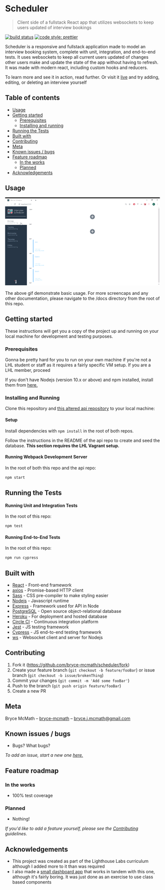 # Scheduler

> Client side of a fullstack React app that utilizes websockets to keep users updated of interview bookings

<!-- Badges -->

[![build status](https://img.shields.io/circleci/build/github/bryce-mcmath/scheduler/master?label=circleci)](https://circleci.com/gh/bryce-mcmath/scheduler)
[![code style: prettier](https://img.shields.io/badge/code_style-prettier-ff69b4.svg)](https://github.com/prettier/prettier)

Scheduler is a responsive and fullstack application made to model an interview booking system, complete with unit, integration, and end-to-end tests. It uses websockets to keep all current users updated of changes other users make and update the state of the app without having to refresh. It was made with modern react, including custom hooks and reducers.

To learn more and see it in action, read further. Or visit it [live](https://suspicious-hodgkin-62d695.netlify.com/) and try adding, editing, or deleting an interview yourself

## Table of contents

- [Usage](#usage)
- [Getting started](#getting-started)
  - [Prerequisites](#prerequisites)
  - [Installing and running](#installing-and-running)
- [Running the Tests](#running-the-tests)
- [Built with](#built-with)
- [Contributing](#contributing)
- [Meta](#meta)
- [Known issues / bugs](#known-issues-/-bugs)
- [Feature roadmap](#feature-roadmap)
  - [In the works](#in-the-works)
  - [Planned](#planned)
- [Acknowledgements](#acknowledgements)

## Usage

<!-- Gif -->
![Scheduler Usage](https://raw.githubusercontent.com/bryce-mcmath/scheduler/master/docs/demo.gif)

The above gif demonstrate basic usage. For more screencaps and any other documentation, please navigate to the /docs directory from the root of this repo.

## Getting started

These instructions will get you a copy of the project up and running on your local machine for development and testing purposes.

### Prerequisites

Gonna be pretty hard for you to run on your own machine if you're not a LHL student or staff as it requires a fairly specific VM setup. If you are a LHL member, proceed

If you don't have Nodejs (version 10.x or above) and npm installed, install them from [here.](https://nodejs.org/en/)

### Installing and Running

Clone this repository and [this altered api repository](https://github.com/bryce-mcmath/scheduler-api) to your local machine:

#### Setup

Install dependencies with `npm install` in the root of both repos.

Follow the instructions in the README of the api repo to create and seed the database. **This section requires the LHL Vagrant setup.**

#### Running Webpack Development Server

In the root of both this repo and the api repo:

```sh
npm start
```

## Running the Tests

#### Running Unit and Integration Tests

In the root of this repo:

```sh
npm test
```

#### Running End-to-End Tests

In the root of this repo:

```sh
npm run cypress
```


## Built with

- [React](https://vuejs.org/) - Front-end framework
- [axios](https://github.com/axios/axios) - Promise-based HTTP client
- [Sass](https://sass-lang.com/) - CSS pre-compiler to make styling easier
- [Nodejs](https://nodejs.org/en/) - Javascript runtime
- [Express](https://expressjs.com/) - Framework used for API in Node
- [PostgreSQL](https://www.postgresql.org/) - Open source object-relational database
- [Heroku](https://www.heroku.com) - For deployment and hosted database
- [Circle CI](https://www.circleci.com) - Continuous integration platform
- [Jest](https://www.jestjs.io) - JS testing framework
- [Cypress](https://www.cypress.io) - JS end-to-end testing framework
- [ws](https://www.npmjs.com/package/ws) - Websocket client and server for Nodejs

## Contributing

1. Fork it (<https://github.com/bryce-mcmath/scheduler/fork>)
2. Create your feature branch (`git checkout -b feature/fooBar`) or issue branch (`git checkout -b issue/brokenThing`)
3. Commit your changes (`git commit -m 'Add some fooBar'`)
4. Push to the branch (`git push origin feature/fooBar`)
5. Create a new PR

## Meta

Bryce McMath – [bryce-mcmath](https://github.com/bryce-mcmath) – [bryce.j.mcmath@gmail.com](mailto:bryce.j.mcmath@gmail.com)

## Known issues / bugs

- Bugs? What bugs?

_To add an issue, start a new one [here.](https://github.com/bryce-mcmath/scheduler/issues)_

## Feature roadmap

### In the works

- 100% test coverage

### Planned

- Nothing!

_If you'd like to add a feature yourself, please see the [Contributing](#contributing) guidelines._

## Acknowledgements

- This project was created as part of the Lighthouse Labs curriculum although I added more to it than was required
- I also made a [small dashboard app](https://github.com/bryce-mcmath/scheduler-dashboard) that works in tandem with this one, although it's fairly boring. It was just done as an exercise to use class based components
